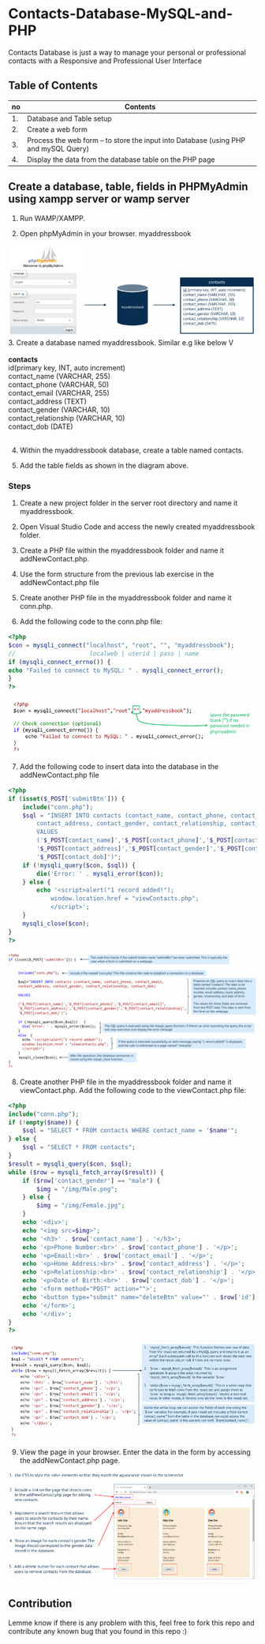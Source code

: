 # Contacts-Database-MySQL-and-PHP

Contacts Database is just a way to manage your personal or professional contacts with a Responsive and Professional User Interface

## Table of Contents

| no |                                 Contents                                                |
|----|                                   ----                                                  |
| 1. | Database and Table setup                                                                |
| 2. | Create a web form                                                                       |
| 3. | Process the web form – to store the input into Database (using PHP and mySQL Query)     |
| 4. | Display the data from the database table on the PHP page                                |

## Create a database, table, fields in PHPMyAdmin using xampp server or wamp server

1. Run WAMP/XAMPP.

2. Open phpMyAdmin in your browser.
 myaddressbook

![Creating myaddressbook Database](/img/1.png)
3. Create a database named myaddressbook. Similar e.g like below V<br><br>
 **contacts**<br>
    id(primary key, INT, auto increment)<br>
    contact_name (VARCHAR, 255)<br>
    contact_phone (VARCHAR, 50)<br>
    contact_email (VARCHAR, 255)<br>
    contact_address (TEXT)<br>
    contact_gender (VARCHAR, 10)<br>
    contact_relationship (VARCHAR, 10)<br>
    contact_dob (DATE)<br><br>

4. Within the myaddressbook database, create a table named contacts.

5. Add the table fields as shown in the diagram above.

### Steps

1) Create a new project folder in the server root
directory and name it myaddressbook.

2) Open Visual Studio Code and access the newly
created myaddressbook folder.

3) Create a PHP file within the myaddressbook folder
and name it addNewContact.php.

4) Use the form structure from the previous lab exercise
in the addNewContact.php file

5) Create another PHP file in the myaddressbook folder and name it conn.php.

6) Add the following code to the conn.php file:
```php
<?php
$con = mysqli_connect("localhost", "root", "", "myaddressbook");
//                     localweb | userid | pass | name           
if (mysqli_connect_errno()) {
echo "Failed to connect to MySQL: " . mysqli_connect_error();
}
?>
```

![MySQL Connection](/img/2.png)

7) Add the following code to insert data into the database in the addNewContact.php file
```php
<?php
if (isset($_POST['submitBtn'])) {
    include("conn.php");
    $sql = "INSERT INTO contacts (contact_name, contact_phone, contact_email,
        contact_address, contact_gender, contact_relationship, contact_dob)
        VALUES
        ('$_POST[contact_name]','$_POST[contact_phone]','$_POST[contact_email]',
        '$_POST[contact_address]','$_POST[contact_gender]','$_POST[contact_relationship]',
        '$_POST[contact_dob]')";
    if (!mysqli_query($con, $sql)) {
        die('Error: ' . mysqli_error($con));
    } else {
        echo '<script>alert("1 record added!");
            window.location.href = "viewContacts.php";
            </script>';
    }
    mysqli_close($con);
}
?>
```

![Code](/img/3.png)

8) Create another PHP file in the myaddressbook folder and name it 
viewContact.php. Add the following code to the viewContact.php file:
```php
<?php
include("conn.php");
if (!empty($name)) {
    $sql = "SELECT * FROM contacts WHERE contact_name = '$name'";
} else {
    $sql = "SELECT * FROM contacts";
}
$result = mysqli_query($con, $sql);
while ($row = mysqli_fetch_array($result)) {
    if ($row['contact_gender'] == "male") {
        $img = "/img/Male.png";
    } else {
        $img = "/img/Female.jpg";
    }
    echo '<div>';
    echo "<img src=$img>";
    echo '<h3>' . $row['contact_name'] . '</h3>';
    echo '<p>Phone Number:<br>' . $row['contact_phone'] . '</p>';
    echo '<p>Email:<br>' . $row['contact_email'] . '</p>';
    echo '<p>Home Address:<br>' . $row['contact_address'] . '</p>';
    echo '<p>Relationship:<br>' . $row['contact_relationship'] . '</p>';
    echo '<p>Date of Birth:<br>' . $row['contact_dob'] . '</p>';
    echo '<form method="POST" action="">';
    echo '<button type="submit" name="deleteBtn" value="' . $row['id'] . '">Delete</button>';
    echo '</form>';
    echo '</div>';
}
?>
```
![Code](/img/4.png)

9) View the page in your browser. Enter the data in the form by accessing 
the addNewContact.php page.

![Code](/img/5.png)

## Contribution
Lemme know if there is any problem with this, feel free to fork this repo and contribute any known bug that you found in this repo :)